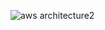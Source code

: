 ![aws architecture2](https://github.com/user-attachments/assets/45d330f7-b9e0-4b4c-9af6-9e7fc49f8e0a)

